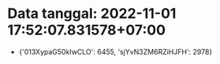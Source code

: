 # Data tanggal: 2022-11-01 17:52:07.831578+07:00

* {'013XypaG50kIwCLO': 6455, 'sjYvN3ZM6RZiHJFH': 2978}
